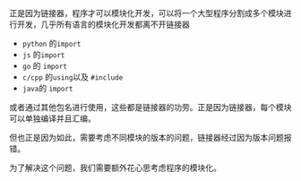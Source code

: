 正是因为链接器，程序才可以模块化开发，可以将一个大型程序分割成多个模块进行开发，几乎所有语言的模块化开发都离不开链接器

- `python` 的`import` 
- `js` 的`import` 
- `go` 的 `import` 
- `c/cpp` 的`using`以及 `#include`
- `java`的 `import` 

或者通过其他包名进行使用，这些都是链接器的功劳。正是因为链接器，每个模块可以单独编译并且汇编。

但也正是因为如此，需要考虑不同模块的版本的问题，链接器经过因为版本问题报错。

为了解决这个问题，我们需要额外花心思考虑程序的模块化。